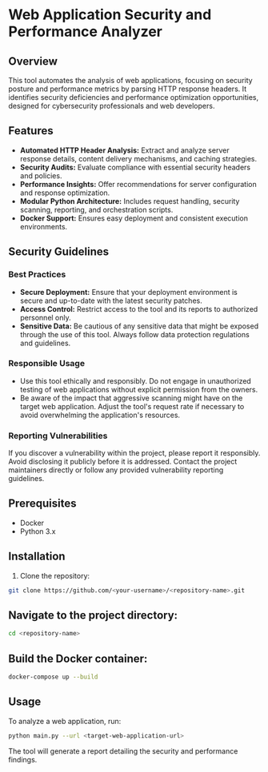 # Web Application Security and Performance Analyzer

## Overview
This tool automates the analysis of web applications, focusing on security posture and performance metrics by parsing HTTP response headers. It identifies security deficiencies and performance optimization opportunities, designed for cybersecurity professionals and web developers.

## Features
- **Automated HTTP Header Analysis:** Extract and analyze server response details, content delivery mechanisms, and caching strategies.
- **Security Audits:** Evaluate compliance with essential security headers and policies.
- **Performance Insights:** Offer recommendations for server configuration and response optimization.
- **Modular Python Architecture:** Includes request handling, security scanning, reporting, and orchestration scripts.
- **Docker Support:** Ensures easy deployment and consistent execution environments.

## Security Guidelines

### Best Practices
- **Secure Deployment:** Ensure that your deployment environment is secure and up-to-date with the latest security patches.
- **Access Control:** Restrict access to the tool and its reports to authorized personnel only.
- **Sensitive Data:** Be cautious of any sensitive data that might be exposed through the use of this tool. Always follow data protection regulations and guidelines.

### Responsible Usage
- Use this tool ethically and responsibly. Do not engage in unauthorized testing of web applications without explicit permission from the owners.
- Be aware of the impact that aggressive scanning might have on the target web application. Adjust the tool's request rate if necessary to avoid overwhelming the application's resources.

### Reporting Vulnerabilities
If you discover a vulnerability within the project, please report it responsibly. Avoid disclosing it publicly before it is addressed. Contact the project maintainers directly or follow any provided vulnerability reporting guidelines.

## Prerequisites
- Docker
- Python 3.x

## Installation
1. Clone the repository:
```bash
git clone https://github.com/<your-username>/<repository-name>.git
```
## Navigate to the project directory:
```bash
cd <repository-name>
```
## Build the Docker container:
```bash
docker-compose up --build
```
## Usage
To analyze a web application, run:
```bash
python main.py --url <target-web-application-url>
```
The tool will generate a report detailing the security and performance findings.
